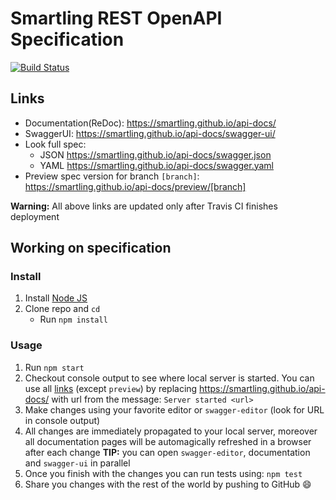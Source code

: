 # Smartling REST OpenAPI Specification
[![Build Status](https://travis-ci.org/Smartling/api-docs.svg?branch=master)](https://travis-ci.org/Smartling/api-docs)

## Links

- Documentation(ReDoc): https://smartling.github.io/api-docs/
- SwaggerUI: https://smartling.github.io/api-docs/swagger-ui/
- Look full spec:
    + JSON https://smartling.github.io/api-docs/swagger.json
    + YAML https://smartling.github.io/api-docs/swagger.yaml
- Preview spec version for branch `[branch]`: https://smartling.github.io/api-docs/preview/[branch]

**Warning:** All above links are updated only after Travis CI finishes deployment

## Working on specification
### Install

1. Install [Node JS](https://nodejs.org/)
2. Clone repo and `cd`
    + Run `npm install`

### Usage

1. Run `npm start`
2. Checkout console output to see where local server is started. You can use all [links](#links) (except `preview`) by replacing https://smartling.github.io/api-docs/ with url from the message: `Server started <url>`
3. Make changes using your favorite editor or `swagger-editor` (look for URL in console output)
4. All changes are immediately propagated to your local server, moreover all documentation pages will be automagically refreshed in a browser after each change
**TIP:** you can open `swagger-editor`, documentation and `swagger-ui` in parallel
5. Once you finish with the changes you can run tests using: `npm test`
6. Share you changes with the rest of the world by pushing to GitHub :smile:
